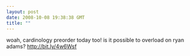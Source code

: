 ```yaml
---
layout: post
date: 2008-10-08 19:38:38 GMT
title: ""
---
```

woah, cardinology preorder today too! is it possible to overload on ryan adams? http://bit.ly/4w6Wsf